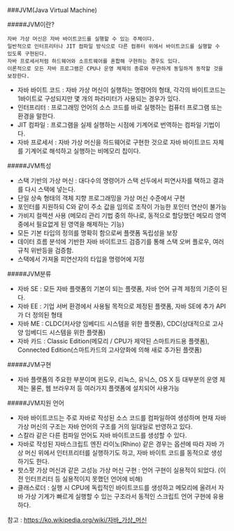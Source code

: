 ###JVM(Java Virtual Machine)

#####JVM이란?

    자바 가상 머신은 자바 바이트코드를 실행할 수 있는 주체이다.
    일반적으로 인터프리터나 JIT 컴파일 방식으로 다른 컴퓨터 위에서 바이트코드를 실행할 수 있도록 구현된다.
    자바 프로세서처럼 하드웨어와 소프트웨어를 혼합해 구현하는 경우도 있다.
    이론적으로 모든 자바 프로그램은 CPU나 운영 체제의 종류와 무관하게 동일하게 동작할 것을 보장한다.

- 자바 바이트 코드 : 자바 가상 머신이 실행하는 명령어의 형태, 각각의 바이트코드는 1바이트로 구성되지만 몇 개의 파라미터가 사용되는 경우가 있다.
- 인터프리터 : 프로그래밍 언어의 소스 코드를 바로 실행하는 컴퓨터 프로그램 또는 환경을 말한다.
- JIT 컴파일 : 프로그램을 실제 실행하는 시점에 기계어로 번역하는 컴파일 기법이다.
- 자바 프로세서 : 자바 가상 머신을 하드웨어로 구현한 것으로 자바 바이트코드 자체를 기계어로 해석하고 실행하는 비메모리 칩이다.

#####JVM특성

- 스택 기반의 가상 머신 : 대다수의 명령어가 스택 선두에서 피연사자를 택하고 결과를 다시 스택에 넣는다.
- 단일 상속 형태의 객체 지향 프로그래밍을 가상 머신 수준에서 구현
- 포인터를 지원하되 C와 같이 주소 값을 임의로 조작이 가능한 포인터 연산이 불가능
- 가비지 컬렉션 사용 (메모리 관리 기법 중의 하나로, 동적으로 할당했던 메모리 영역 중에서 필요없게 된 영역을 해제하는 기능)
- 모든 기본 타입의 정의를 명확히 함으로써 플랫폼 독립성을 보장
- 데이터 흐름 분석에 기반한 자바 바이트코드 검증기를 통해 스택 오버 플로우, 여러 규칙 위반등을 검증함.
- 스택에서 가져올 피연산자의 타입을 명령어에 지정

#####JVM분류

- 자바 SE : 모든 자바 플랫폼의 기본이 되는 플랫폼, 자바 언어 규격 제정의 기준이 된다.
- 자바 EE : 기업 서버 환경에서 사용될 목적으로 제정된 플랫폼, 자바 SE에 추가 API가 더 정의된 형태
- 자바 ME : CLDC(저사양 임베디드 시스템을 위한 플랫폼), CDC(상대적으로 고사양 임베디드 시스템을 위한 플랫폼)
- 자바 카드 : Classic Edition(메모리 / CPU가 제약된 스마트카드용 플랫폼), Connected Edition(스마트카드의 고사양화에 의해 새로 추가된 플랫폼)


#####JVM구현

- 자바 플랫폼의 주요한 부분이며 윈도우, 리눅스, 유닉스, OS X 등 대부분의 운영 체제는 물론, 웹 브라우저 등 여러가지 플랫폼에 설치되어 사용가능

#####JVM지원 언어

- 자바 바이트코드는 주로 자바로 작성된 소스 코드를 컴파일하여 생성하며 현재 자바 가상 머신의 구조는 자바 언어의 구조를 거의 일대일로 반영하고 있다.
- 스칼라 같은 다른 컴파일 언어도 자바 바이트코드를 생성할 수 있다.
- 자바로 작성된 자바스크립트 엔진 라이노(Rhino) 같은 경우는 옵션에 따라 자바 가상 머신 위에서 인터프리터를 실행하기도 하고, 자바 바이트 코드를 동적으로 생성하기도 한다.
- 핫스팟 가상 머신과 같은 고성능 가상 머신 구현 : 언어 구현이 실용적이 되었다. (이전 인터프리터 등 실용적이지 못했던 언어에 비해)
- 클래스로더 : 실행 시 CPU에 독립적인 바이트코드를 생성하고 메모리에 올려서 자바 가상 기계가 빠르게 실행할 수 있는 구조라서 동적인 스크립트 언어 구현에 유용하다.


참고 : https://ko.wikipedia.org/wiki/자바_가상_머신
